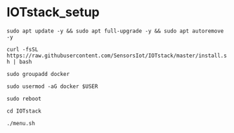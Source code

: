 # IOTstack_setup

`sudo apt update -y && sudo apt full-upgrade -y && sudo apt autoremove -y`

`curl -fsSL https://raw.githubusercontent.com/SensorsIot/IOTstack/master/install.sh | bash`

`sudo groupadd docker`

`sudo usermod -aG docker $USER`

`sudo reboot`

`cd IOTstack`

`./menu.sh`
